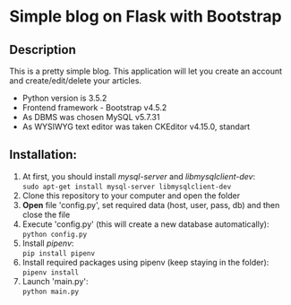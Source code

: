 # Simple blog on Flask with Bootstrap
## Description
This is a pretty simple blog. This application will let you create an account and create/edit/delete your articles.

* Python version is 3.5.2
* Frontend framework - Bootstrap v4.5.2
* As DBMS was chosen MySQL v5.7.31
* As WYSIWYG text editor was taken CKEditor v4.15.0, standart
## Installation:
1. At first, you should install _mysql-server_ and _libmysqlclient-dev_:  
```sudo apt-get install mysql-server libmysqlclient-dev```
2. Clone this repository to your computer and open the folder
3. **Open** file 'config.py', set required data (host, user, pass, db) and then close the file
4. Execute 'config.py' (this will create a new database automatically):  
```python config.py```
5. Install _pipenv_:  
```pip install pipenv```
6. Install required packages using pipenv (keep staying in the folder):  
```pipenv install```
7. Launch 'main.py':  
```python main.py```